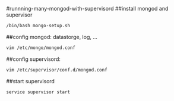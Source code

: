 #runnning-many-mongod-with-supervisord
##install mongod and supervisor
```bash
/bin/bash mongo-setup.sh
```
##config mongod: datastorge, log, ...
```bash
vim /etc/mongo/mongod.conf
```
##config supervisord:
```bash
vim /etc/supervisor/conf.d/mongod.conf
```
##start supervisord
```bash
service supervisor start
```
